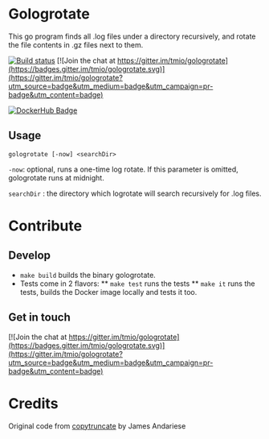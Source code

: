 # Gologrotate

This go program finds all .log files under a directory recursively, and rotate the file contents in .gz files next to them.

[![Build status](https://travis-ci.org/tmio/gologrotate.svg)](https://travis-ci.org/tmio/gologrotate)
[![Join the chat at https://gitter.im/tmio/gologrotate](https://badges.gitter.im/tmio/gologrotate.svg)](https://gitter.im/tmio/gologrotate?utm_source=badge&utm_medium=badge&utm_campaign=pr-badge&utm_content=badge)

[![DockerHub Badge](http://dockeri.co/image/tmio/gologrotate)](https://hub.docker.com/r/tmio/gologrotate/)

## Usage

`gologrotate [-now] <searchDir>`

`-now`: optional, runs a one-time log rotate. If this parameter is omitted, gologrotate runs at midnight.

`searchDir` : the directory which logrotate will search recursively for .log files.

# Contribute

## Develop

* `make build` builds the binary gologrotate.
* Tests come in 2 flavors:
** `make test` runs the tests
** `make it` runs the tests, builds the Docker image locally and tests it too.

## Get in touch

[![Join the chat at https://gitter.im/tmio/gologrotate](https://badges.gitter.im/tmio/gologrotate.svg)](https://gitter.im/tmio/gologrotate?utm_source=badge&utm_medium=badge&utm_campaign=pr-badge&utm_content=badge)

# Credits

Original code from [copytruncate](https://github.com/jamesandariese/copytruncate) by James Andariese

